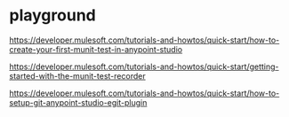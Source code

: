 # playground
https://developer.mulesoft.com/tutorials-and-howtos/quick-start/how-to-create-your-first-munit-test-in-anypoint-studio

https://developer.mulesoft.com/tutorials-and-howtos/quick-start/getting-started-with-the-munit-test-recorder

https://developer.mulesoft.com/tutorials-and-howtos/quick-start/how-to-setup-git-anypoint-studio-egit-plugin
